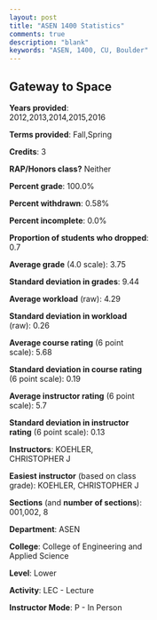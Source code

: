 ```yaml
---
layout: post
title: "ASEN 1400 Statistics"
comments: true
description: "blank"
keywords: "ASEN, 1400, CU, Boulder"
--- 
```

<head>
<script src="https://ajax.googleapis.com/ajax/libs/jquery/2.1.3/jquery.min.js"></script>
<script src="https://dl.dropboxusercontent.com/s/pc42nxpaw1ea4o9/highcharts.js?dl=0"></script>
<!-- <script src="../assets/js/highcharts.js"></script> -->
<style type="text/css">@font-face {
	font-family: "Bebas Neue";
	src: url(https://www.filehosting.org/file/details/544349/BebasNeue%20Regular.otf) format("opentype");
	}
	h1.Bebas { 
		font-family: "Bebas Neue", Verdana, Tahoma;
	}
</style>
</head>
<body>
	<div id="container" style="float: right; width: 45%; height: 88%; margin-left: 2.5%; margin-right: 2.5%;"></div>
	<script language="JavaScript">
		$(document).ready(function() {
		var chart = {type: 'column'};
		var title = {text: 'Grade Distribution'};
		var xAxis = {categories: ['A','B','C','D','F'],crosshair: true};
		var yAxis = {min: 0,title: {text: 'Percentage'}};
		var tooltip = {headerFormat: '<center><b><span style="font-size:20px">{point.key}</span></b></center>',
		               pointFormat: '<td style="padding:0"><b>{point.y:.1f}%</b></td>',
		               footerFormat: '</table>',shared: true,useHTML: true};
		var plotOptions = {column: {pointPadding: 0.0,borderWidth: 0}};  
		var credits = {enabled: false};var series= [{name: 'Percent',data: [80.75,15.73,3.05,0.47,0.0,]}];
		var json = {};
		json.chart = chart;
		json.title = title;
		json.tooltip = tooltip;
		json.xAxis = xAxis;
		json.yAxis = yAxis;  
		json.series = series;
		json.plotOptions = plotOptions;  
		json.credits = credits;
		$('#container').highcharts(json);
	});
	</script>
</body>
			   
## Gateway to Space

**Years provided**: 2012,2013,2014,2015,2016

**Terms provided**: Fall,Spring

**Credits**: 3

**RAP/Honors class?** Neither

**Percent grade**: 100.0%

**Percent withdrawn**: 0.58%

**Percent incomplete**: 0.0%

**Proportion of students who dropped**: 0.7

**Average grade** (4.0 scale): 3.75

**Standard deviation in grades**: 9.44

**Average workload** (raw): 4.29

**Standard deviation in workload** (raw): 0.26

**Average course rating** (6 point scale): 5.68

**Standard deviation in course rating** (6 point scale): 0.19

**Average instructor rating** (6 point scale): 5.7

**Standard deviation in instructor rating** (6 point scale): 0.13

**Instructors**: KOEHLER, CHRISTOPHER J

**Easiest instructor** (based on class grade): KOEHLER, CHRISTOPHER J

**Sections** (and **number of sections**): 001,002, 8

**Department**: ASEN

**College**: College of Engineering and Applied Science

**Level**: Lower

**Activity**: LEC - Lecture

**Instructor Mode**: P  - In Person